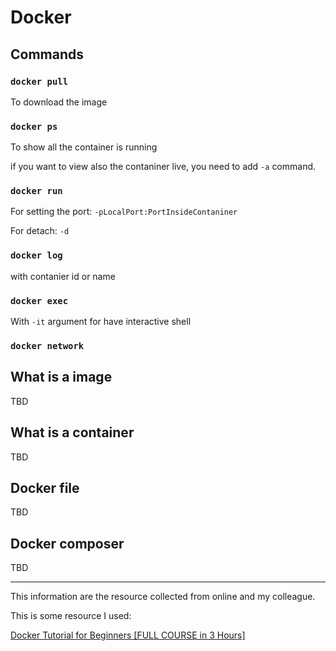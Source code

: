 # Docker

## Commands

### `docker pull`

To download the image

### `docker ps`

To show all the container is running

if you want to view also the contaniner live, you need to add `-a` command.

### `docker run`

For setting the port: `-pLocalPort:PortInsideContaniner`

For detach: `-d`

### `docker log`

with contanier id or name

### `docker exec`

With `-it` argument for have interactive shell

### `docker network`

## What is a image

TBD
## What is a container

TBD
## Docker file

TBD
## Docker composer
TBD

---

This information are the resource collected from online and my colleague.

This is some resource I used:

[Docker Tutorial for Beginners [FULL COURSE in 3 Hours]](https://www.youtube.com/watch?v=3c-iBn73dDE)